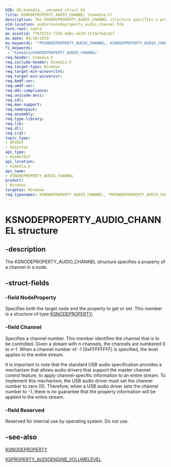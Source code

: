 ```yaml
---
UID: NS:ksmedia.__unnamed_struct_63
title: KSNODEPROPERTY_AUDIO_CHANNEL (ksmedia.h)
description: The KSNODEPROPERTY_AUDIO_CHANNEL structure specifies a property of a channel in a node.
old-location: audio\ksnodeproperty_audio_channel.htm
tech.root: audio
ms.assetid: f76f5552-725b-4d8c-ab29-1f2de7bdc81f
ms.date: 04/30/2019
ms.keywords: "*PKSNODEPROPERTY_AUDIO_CHANNEL, KSNODEPROPERTY_AUDIO_CHANNEL, KSNODEPROPERTY_AUDIO_CHANNEL structure [Audio Devices], PKSNODEPROPERTY_AUDIO_CHANNEL, PKSNODEPROPERTY_AUDIO_CHANNEL structure pointer [Audio Devices], aud-prop_a804d95b-c793-43c0-9579-af759c3c007f.xml, audio.ksnodeproperty_audio_channel, ksmedia/KSNODEPROPERTY_AUDIO_CHANNEL, ksmedia/PKSNODEPROPERTY_AUDIO_CHANNEL"
f1_keywords:
 - "ksmedia/KSNODEPROPERTY_AUDIO_CHANNEL"
req.header: ksmedia.h
req.include-header: Ksmedia.h
req.target-type: Windows
req.target-min-winverclnt: 
req.target-min-winversvr: 
req.kmdf-ver: 
req.umdf-ver: 
req.ddi-compliance: 
req.unicode-ansi: 
req.idl: 
req.max-support: 
req.namespace: 
req.assembly: 
req.type-library: 
req.lib: 
req.dll: 
req.irql: 
topic_type:
- APIRef
- kbSyntax
api_type:
- HeaderDef
api_location:
- ksmedia.h
api_name:
- KSNODEPROPERTY_AUDIO_CHANNEL
product:
- Windows
targetos: Windows
req.typenames: KSNODEPROPERTY_AUDIO_CHANNEL, *PKSNODEPROPERTY_AUDIO_CHANNEL
---
```


# KSNODEPROPERTY_AUDIO_CHANNEL structure


## -description


The KSNODEPROPERTY_AUDIO_CHANNEL structure specifies a property of a channel in a node.


## -struct-fields




### -field NodeProperty

Specifies both the target node and the property to get or set. This member is a structure of type <a href="https://docs.microsoft.com/windows-hardware/drivers/ddi/ksmedia/ns-ksmedia-ksnodeproperty">KSNODEPROPERTY</a>.


### -field Channel

Specifies a channel number. This member identifies the channel that is to be controlled. Given a stream with <i>n</i> channels, the channels are numbered 0 to <i>n</i>-1. When a channel number of -1 (0xFFFFFFFF) is specified, the level applies to the entire stream.

It is important  to note that the standard USB audio specification provides a mechanism that allows audio drivers that support the master channel control feature, to apply channel-specific information to an entire stream. To implement this mechanism, the USB audio driver must set the channel number to zero (0). Therefore, when a USB audio driver sets the channel number to -1, there is no guarantee that the property information will be applied to the entire stream.


### -field Reserved

Reserved for internal use by operating system. Do not use.


## -see-also




<a href="https://docs.microsoft.com/windows-hardware/drivers/ddi/ksmedia/ns-ksmedia-ksnodeproperty">KSNODEPROPERTY</a>



<a href="https://docs.microsoft.com/windows-hardware/drivers/audio/ksproperty-audioengine-volumelevel">KSPROPERTY_AUDIOENGINE_VOLUMELEVEL</a>
 

 

